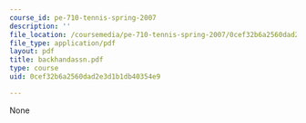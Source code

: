```yaml
---
course_id: pe-710-tennis-spring-2007
description: ''
file_location: /coursemedia/pe-710-tennis-spring-2007/0cef32b6a2560dad2e3d1b1db40354e9_backhandassn.pdf
file_type: application/pdf
layout: pdf
title: backhandassn.pdf
type: course
uid: 0cef32b6a2560dad2e3d1b1db40354e9

---
```

None
